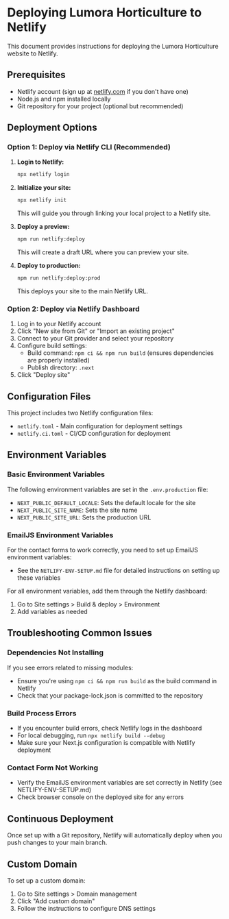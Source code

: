 # Deploying Lumora Horticulture to Netlify

This document provides instructions for deploying the Lumora Horticulture website to Netlify.

## Prerequisites

- Netlify account (sign up at [netlify.com](https://www.netlify.com) if you don't have one)
- Node.js and npm installed locally
- Git repository for your project (optional but recommended)

## Deployment Options

### Option 1: Deploy via Netlify CLI (Recommended)

1. **Login to Netlify:**
   ```bash
   npx netlify login
   ```

2. **Initialize your site:**
   ```bash
   npx netlify init
   ```
   This will guide you through linking your local project to a Netlify site.

3. **Deploy a preview:**
   ```bash
   npm run netlify:deploy
   ```
   This will create a draft URL where you can preview your site.

4. **Deploy to production:**
   ```bash
   npm run netlify:deploy:prod
   ```
   This deploys your site to the main Netlify URL.

### Option 2: Deploy via Netlify Dashboard

1. Log in to your Netlify account
2. Click "New site from Git" or "Import an existing project"
3. Connect to your Git provider and select your repository
4. Configure build settings:
   - Build command: `npm ci && npm run build` (ensures dependencies are properly installed)
   - Publish directory: `.next`
5. Click "Deploy site"

## Configuration Files

This project includes two Netlify configuration files:

- `netlify.toml` - Main configuration for deployment settings
- `netlify.ci.toml` - CI/CD configuration for deployment

## Environment Variables

### Basic Environment Variables
The following environment variables are set in the `.env.production` file:
- `NEXT_PUBLIC_DEFAULT_LOCALE`: Sets the default locale for the site
- `NEXT_PUBLIC_SITE_NAME`: Sets the site name
- `NEXT_PUBLIC_SITE_URL`: Sets the production URL

### EmailJS Environment Variables
For the contact forms to work correctly, you need to set up EmailJS environment variables:
- See the `NETLIFY-ENV-SETUP.md` file for detailed instructions on setting up these variables

For all environment variables, add them through the Netlify dashboard:
1. Go to Site settings > Build & deploy > Environment
2. Add variables as needed

## Troubleshooting Common Issues

### Dependencies Not Installing
If you see errors related to missing modules:
- Ensure you're using `npm ci && npm run build` as the build command in Netlify
- Check that your package-lock.json is committed to the repository

### Build Process Errors
- If you encounter build errors, check Netlify logs in the dashboard
- For local debugging, run `npx netlify build --debug`
- Make sure your Next.js configuration is compatible with Netlify deployment

### Contact Form Not Working
- Verify the EmailJS environment variables are set correctly in Netlify (see NETLIFY-ENV-SETUP.md)
- Check browser console on the deployed site for any errors

## Continuous Deployment

Once set up with a Git repository, Netlify will automatically deploy when you push changes to your main branch.

## Custom Domain

To set up a custom domain:
1. Go to Site settings > Domain management
2. Click "Add custom domain"
3. Follow the instructions to configure DNS settings
